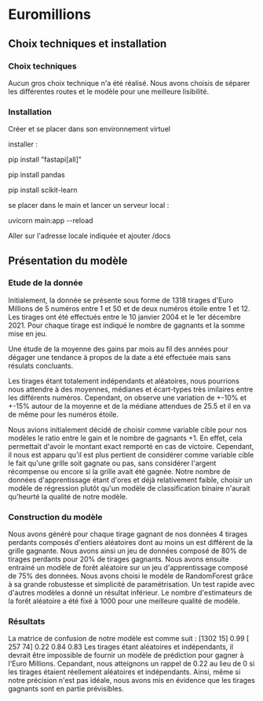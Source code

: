 # Euromillions

## Choix techniques et installation

### Choix techniques

Aucun gros choix technique n'a été réalisé. Nous avons choisis de séparer les différentes routes et le modèle pour une meilleure lisibilité.

### Installation

Créer et se placer dans son environnement virtuel

installer :

pip install "fastapi[all]"

pip install pandas

pip install scikit-learn

se placer dans le main et lancer un serveur local :

uvicorn main:app --reload

Aller sur l'adresse locale indiquée et ajouter /docs

## Présentation du modèle

### Etude de la donnée

Initialement, la donnée se présente sous forme de 1318 tirages d'Euro Millions de 5 numéros entre 1 et 50 et de deux numéros étoile entre 1 et 12. Les tirages ont été effectués entre le 10 janvier 2004 et le 1er décembre 2021. Pour chaque tirage est indiqué le nombre de gagnants et la somme mise en jeu.

Une étude de la moyenne des gains par mois au fil des années pour dégager une tendance à propos de la date a été effectuée mais sans résulats concluants.

Les tirages étant totalement indépendants et aléatoires, nous pourrions nous attendre à des moyennes, médianes et écart-types très imilaires entre les différents numéros. Cependant, on observe une variation de +-10% et +-15% autour de la moyenne et de la médiane attendues de 25.5 et il en va de même pour les numéros étoile.

Nous avions initialement décidé de choisir comme variable cible pour nos modèles le ratio entre le gain et le nombre de gagnants +1. En effet, cela permettait d'avoir le montant exact remporté en cas de victoire. Cependant, il nous est apparu qu'il est plus pertient de considérer comme variable cible le fait qu'une grille soit gagnate ou pas, sans considérer l'argent récompense ou encore si la grille avait été gagnée. Notre nombre de données d'apprentissage étant d'ores et déjà relativement faible, choisir un modèle de régression plutôt qu'un modèle de classification binaire n'aurait qu'heurté la qualité de notre modèle.

### Construction du modèle

Nous avons généré pour chaque tirage gagnant de nos données 4 tirages perdants composés d'entiers aléatoires dont au moins un est différent de la grille gagnante. Nous avons ainsi un jeu de données composé de 80% de tirages perdants pour 20% de tirages gagnants. Nous avons ensuite entrainé un modèle de forêt aléatoire sur un jeu d'apprentissage composé de 75% des données. Nous avons choisi le modèle de RandomForest grâce à sa grande robustesse et simplicité de paramétrisation. Un test rapide avec d'autres modèles a donné un résultat inférieur. Le nombre d'estimateurs de la forêt aléatoire a été fixé à 1000 pour une meilleure qualité de modèle.

### Résultats

La matrice de confusion de notre modèle est comme suit :
[1302   15] 0.99
[ 257   74] 0.22
 0.84 0.83
Les tirages étant aléatoires et indépendants, il devrait être impossible de fournir un modèle de prédiction pour gagner à l'Euro Millions. Cepandant, nous atteignons un rappel de 0.22 au lieu de 0 si les tirages étaient réellement aléatoires et indépendants. Ainsi, même si notre précision n'est pas idéale, nous avons mis en évidence que les tirages gagnants sont en partie prévisibles.
